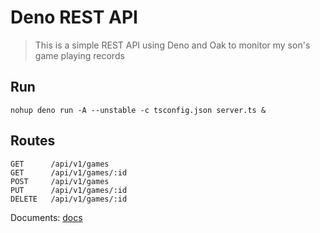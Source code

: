 # Deno REST API
> This is a simple REST API using Deno and Oak to monitor my son's game playing records

## Run
```
nohup deno run -A --unstable -c tsconfig.json server.ts &
```

## Routes
```
GET      /api/v1/games
GET      /api/v1/games/:id
POST     /api/v1/games
PUT      /api/v1/games/:id
DELETE   /api/v1/games/:id
```

Documents: [docs](docs/index.md)